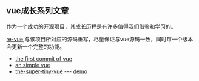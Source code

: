 ## vue成长系列文章

作为一个成功的开源项目，其成长历程是有许多值得我们借鉴和学习的。

[re-vue](https://github.com/xiaofuzi/re-vue),与该项目所对应的源码重写，尽量保证与vue源码一致，同时每一个版本会更新一个完整的功能。

* [the first commit of vue](./doc/the-first-commit-of-vue.md)   
* [an simple vue](./doc/an-simple-vue.md)
* [the-super-tiny-vue](./src/the-super-tiny.js) --- [demo](./src/the-super-tiny-vue.html)